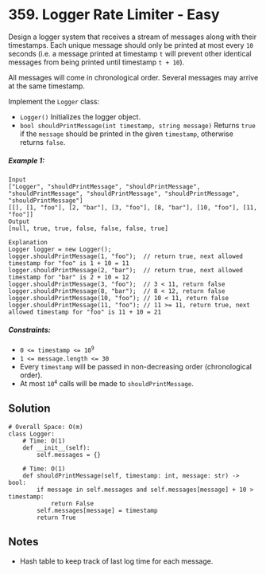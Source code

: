 # 359. Logger Rate Limiter - Easy

Design a logger system that receives a stream of messages along with their timestamps. Each unique message should only be printed at most every `10` seconds (i.e. a message printed at timestamp `t` will prevent other identical messages from being printed until timestamp `t + 10`).

All messages will come in chronological order. Several messages may arrive at the same timestamp.

Implement the `Logger` class:

- `Logger()` Initializes the logger object.
- `bool shouldPrintMessage(int timestamp, string message)` Returns `true` if the `message` should be printed in the given `timestamp`, otherwise returns `false`.


##### Example 1:

```
Input
["Logger", "shouldPrintMessage", "shouldPrintMessage", "shouldPrintMessage", "shouldPrintMessage", "shouldPrintMessage", "shouldPrintMessage"]
[[], [1, "foo"], [2, "bar"], [3, "foo"], [8, "bar"], [10, "foo"], [11, "foo"]]
Output
[null, true, true, false, false, false, true]

Explanation
Logger logger = new Logger();
logger.shouldPrintMessage(1, "foo");  // return true, next allowed timestamp for "foo" is 1 + 10 = 11
logger.shouldPrintMessage(2, "bar");  // return true, next allowed timestamp for "bar" is 2 + 10 = 12
logger.shouldPrintMessage(3, "foo");  // 3 < 11, return false
logger.shouldPrintMessage(8, "bar");  // 8 < 12, return false
logger.shouldPrintMessage(10, "foo"); // 10 < 11, return false
logger.shouldPrintMessage(11, "foo"); // 11 >= 11, return true, next allowed timestamp for "foo" is 11 + 10 = 21
```

##### Constraints:

- <code>0 <= timestamp <= 10<sup>9</sup></code>
- <code>1 <= message.length <= 30</code>
- Every `timestamp` will be passed in non-decreasing order (chronological order).
- At most <code>10<sup>4</sup></code> calls will be made to `shouldPrintMessage`.

## Solution

```
# Overall Space: O(m)
class Logger:
    # Time: O(1)
    def __init__(self):
        self.messages = {}

    # Time: O(1)
    def shouldPrintMessage(self, timestamp: int, message: str) -> bool:
        if message in self.messages and self.messages[message] + 10 > timestamp:
            return False
        self.messages[message] = timestamp
        return True
```

## Notes
- Hash table to keep track of last log time for each message.